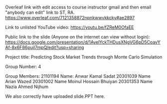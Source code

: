 Overleaf link with edit access to course instructor gmail and then email "anybody can edit" link to ST, RA.
https://www.overleaf.com/7121358872npnkwwvkkcky#ae2897

Link to unlisted YouTube video:
https://youtu.be/fZReM0OfaEE

Public link to the slide (Anyone on the internet can view without login):
https://docs.google.com/presentation/d/1AyelYckTHDusXNgVG6pD5CoavYAf-8x6F86pujl7mpQ/edit?usp=sharing

Project title:
Predicting Stock Market Trends through Monte Carlo Simulation

Group Number:
4

Group Members:
21101194 Name: Anwar Kamal Sadat
20301039 Name Arian Wazed
20301002 Name Moinul Hossain Bhuiyan
20301353 Name Nazia Ahmed Nijhum


We also correctly have uploaded slide.PPT here.